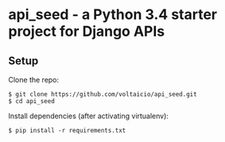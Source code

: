 # api_seed - a Python 3.4 starter project for Django APIs

## Setup

Clone the repo:
```
$ git clone https://github.com/voltaicio/api_seed.git
$ cd api_seed
```

Install dependencies (after activating virtualenv):
```
$ pip install -r requirements.txt
```
